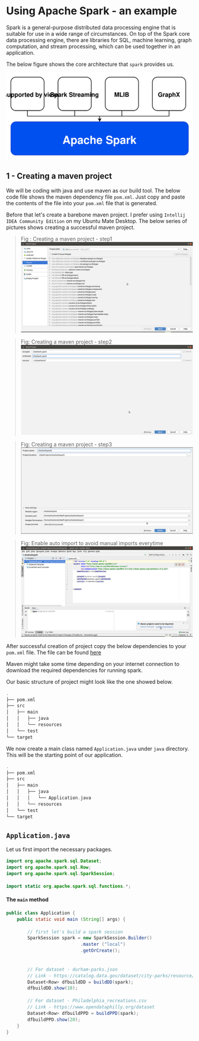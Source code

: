 # Using Apache Spark - an example

Spark is a general-purpose distributed data processing engine that is suitable for use in a wide range of circumstances. On top of the Spark core data processing engine, there are libraries for SQL, machine learning, graph computation, and stream processing, which can be used together in an application.

The below figure shows the core architecture that `spark` provides us.

![Spark Core Components](/images/spark.svg)

## **1** - Creating a maven project

We will be coding with java and use maven as our build tool. The below code file shows the maven dependency file `pom.xml`. Just copy and paste the contents of the file into your `pom.xml` file that is generated.

Before that let's create a barebone maven project. I prefer using `Intellij IDEA Community Edition` on my Ubuntu Mate Desktop. The below series of pictures shows creating a successful maven project.

> Fig : Creating a maven project - step1
![Creating a maven project](/images/1/project1.png)

> Fig: Creating a maven project - step2
![Creating a maven project](/images/1/project2.png)

> Fig: Creating a maven project - step3
![Creating a maven project](/images/1/project3.png)

> Fig: Enable auto import to avoid manual imports everytime
![Creating a maven project](/images/1/mainproj.png)


After successful creation of project copy the below dependencies to your `pom.xml` file. The file can be found [here](/code/dependencies/maven-1/pom.xml)

Maven might take some time depending on your internet connection to download the required dependencies for running spark.

Our basic structure of project might look like the one showed below.

```c
.
├── pom.xml
├── src
│   ├── main
│   │   ├── java
│   │   └── resources
│   └── test
└── target
```

We now create a main class named `Application.java` under `java` directory.
This will be the starting point of our application.

```c
.
├── pom.xml
├── src
│   ├── main
│   │   ├── java
│   │   │   └── Application.java
│   │   └── resources
│   └── test
└── target
```

## `Application.java`

Let us first import the necessary packages.

```java
import org.apache.spark.sql.Dataset;
import org.apache.spark.sql.Row;
import org.apache.spark.sql.SparkSession;

import static org.apache.spark.sql.functions.*;
```

#### The `main` method

```java
public class Application {
    public static void main (String[] args) {

        // first let's build a spark session
        SparkSession spark = new SparkSession.Builder()
                            .master ("local")
                            .getOrCreate();


        // For dataset - durham-parks.json
        // Link - https://catalog.data.gov/dataset/city-parks/resource/9aae96c0-2e71-480c-bfb3-9151d82147a1
        Dataset<Row> dfbuildDD = buildDD(spark);
        dfbuildDD.show(10);

        // For dataset - Philadelphia_recreations.csv
        // Link - https://www.opendataphilly.org/dataset
        Dataset<Row> dfbuildPPD = buildPPD(spark);
        dfbuildPPD.show(20);
    }
}
```

